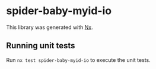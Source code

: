 # spider-baby-myid-io

This library was generated with [Nx](https://nx.dev).

## Running unit tests

Run `nx test spider-baby-myid-io` to execute the unit tests.
